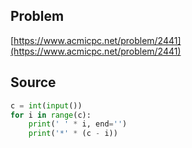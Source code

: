## Problem

[https://www.acmicpc.net/problem/2441](https://www.acmicpc.net/problem/2441)

## Source

```py
c = int(input())
for i in range(c):
    print(' ' * i, end='')
    print('*' * (c - i))
```